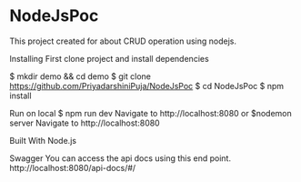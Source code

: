 # NodeJsPoc
This project created for about CRUD operation using nodejs.

Installing
First clone project and install dependencies

$ mkdir demo && cd demo
$ git clone https://github.com/PriyadarshiniPuja/NodeJsPoc
$ cd NodeJsPoc
$ npm install

Run on local
$ npm run dev
Navigate to http://localhost:8080
or
$nodemon server
Navigate to http://localhost:8080


Built With
Node.js


Swagger
You can access the api docs using this end point.
http://localhost:8080/api-docs/#/
